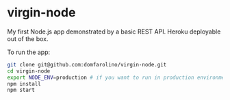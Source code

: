 # virgin-node
My first Node.js app demonstrated by a basic REST API. Heroku deployable out of the box.

To run the app:

```sh
git clone git@github.com:domfarolino/virgin-node.git
cd virgin-node
export NODE_ENV=production # if you want to run in production environment
npm install
npm start
```